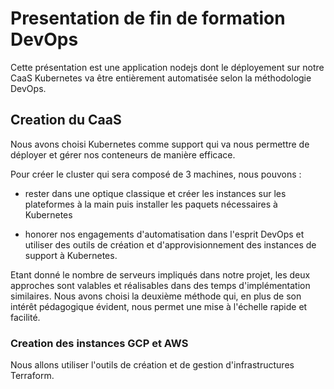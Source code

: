 # Presentation de fin de formation DevOps

Cette présentation est une application nodejs dont le  déployement sur notre CaaS Kubernetes va être entièrement automatisée selon la méthodologie DevOps.

## Creation du CaaS

Nous avons choisi Kubernetes comme support qui va nous permettre de déployer et gérer nos conteneurs de manière efficace.

Pour créer le cluster qui sera composé de 3 machines, nous pouvons :

- rester dans une optique classique et créer les instances sur les plateformes à la main puis installer les paquets nécessaires à Kubernetes

- honorer nos engagements d'automatisation dans l'esprit DevOps et utiliser des outils de création et d'approvisionnement des instances de support à Kubernetes.

Etant donné le nombre de serveurs impliqués dans notre projet, les deux approches sont valables et réalisables dans des temps d'implémentation similaires. Nous avons choisi la deuxième méthode qui, en plus de son intérêt pédagogique évident, nous permet une mise à l'échelle rapide et facilité.

### Creation des instances GCP et AWS

Nous allons utiliser l'outils de création et de gestion d'infrastructures Terraform. 